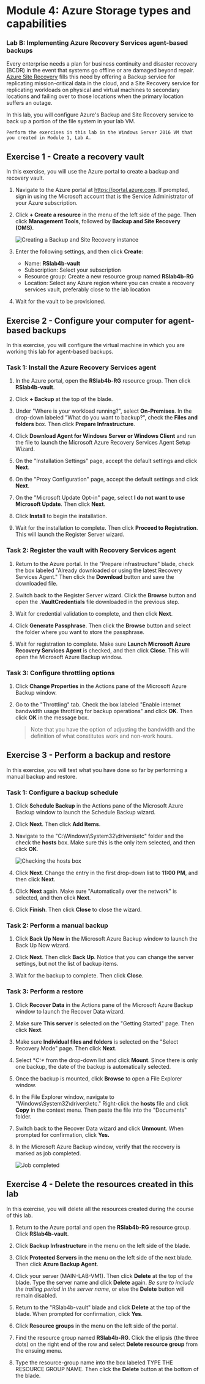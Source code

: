 # Module 4: Azure Storage types and capabilities

### Lab B: Implementing Azure Recovery Services agent-based backups

Every enterprise needs a plan for business continuity and disaster recovery (BCDR) in the event that systems go offline or are damaged beyond repair. [Azure Site Recovery](https://azure.microsoft.com/services/site-recovery/) fills this need by offering a Backup service for replicating mission-critical data in the cloud, and a Site Recovery service for replicating workloads on physical and virtual machines to secondary locations and failing over to those locations when the primary location suffers an outage.

In this lab, you will configure Azure's Backup and Site Recovery service to back up a portion of the file system in your lab VM.

```
Perform the exercises in this lab in the Windows Server 2016 VM that you created in Module 1, Lab A.
```

## Exercise 1 - Create a recovery vault

In this exercise, you will use the Azure portal to create a backup and recovery vault.

1. Navigate to the Azure portal at https://portal.azure.com. If prompted, sign in using the Microsoft account that is the Service Administrator of your Azure subscription.

1. Click **+ Create a resource** in the menu of the left side of the page. Then click **Management Tools**, followed by **Backup and Site Recovery (OMS)**.

	![Creating a Backup and Site Recovery instance](Images/create-site-recovery.png)

1. Enter the following settings, and then click **Create**:

	- Name: **RSlab4b-vault**
	- Subscription: Select your subscription
	- Resource group: Create a new resource group named **RSlab4b-RG**
	- Location: Select any Azure region where you can create a recovery services vault, preferably close to the lab location

1. Wait for the vault to be provisioned.

## Exercise 2 - Configure your computer for agent-based backups

In this exercise, you will configure the virtual machine in which you are working this lab for agent-based backups.

### Task 1: Install the Azure Recovery Services agent

1. In the Azure portal, open the **RSlab4b-RG** resource group. Then click **RSlab4b-vault**.

1. Click **+ Backup** at the top of the blade.

1. Under "Where is your workload running?", select **On-Premises**. In the drop-down labeled "What do you want to backup?", check the **Files and folders** box. Then click **Prepare Infrastructure**.

1. Click **Download Agent for Windows Server or Windows Client** and run the file to launch the Microsoft Azure Recovery Services Agent Setup Wizard.

1. On the "Installation Settings" page, accept the default settings and click **Next**.

1. On the "Proxy Configuration" page, accept the default settings and click **Next**.

1. On the "Microsoft Update Opt-in" page, select **I do not want to use Microsoft Update**. Then click **Next**.

1. Click **Install** to begin the installation.

1. Wait for the installation to complete. Then click **Proceed to Registration**. This will launch the Register Server wizard.

### Task 2: Register the vault with Recovery Services agent

1. Return to the Azure portal. In the "Prepare infrastructure" blade, check the box labeled "Already downloaded or using the latest Recovery Services Agent." Then click the **Download** button and save the downloaded file.

1. Switch back to the Register Server wizard. Click the **Browse** button and open the **.VaultCredentials** file downloaded in the previous step.

1. Wait for credential validation to complete, and then click **Next**.

1. Click **Generate Passphrase**. Then click the **Browse** button and select the folder where you want to store the passphrase.

1. Wait for registration to complete. Make sure **Launch Microsoft Azure Recovery Services Agent** is checked, and then click **Close**. This will open the Microsoft Azure Backup window.

### Task 3: Configure throttling options

1. Click **Change Properties** in the Actions pane of the Microsoft Azure Backup window.

1. Go to the "Throttling" tab. Check the box labeled "Enable internet bandwidth usage throttling for backup operations" and click **OK**. Then click **OK** in the message box.

	> Note that you have the option of adjusting the bandwidth and the definition of what constitutes work and non-work hours.

## Exercise 3 - Perform a backup and restore

In this exercise, you will test what you have done so far by performing a manual backup and restore.

### Task 1: Configure a backup schedule

1. Click **Schedule Backup** in the Actions pane of the Microsoft Azure Backup window to launch the Schedule Backup wizard.

1. Click **Next**. Then click **Add Items**.

1. Navigate to the "C:\Windows\System32\drivers\\etc" folder and the check the **hosts** box. Make sure this is the only item selected, and then click **OK**.

	![Checking the hosts box](Images/check-hosts.png)

1. Click **Next**. Change the entry in the first drop-down list to **11:00 PM**, and then click **Next**.

1. Click **Next** again. Make sure "Automatically over the network" is selected, and then click **Next**.

1. Click **Finish**. Then click **Close** to close the wizard.

### Task 2: Perform a manual backup

1. Click **Back Up Now** in the Microsoft Azure Backup window to launch the Back Up Now wizard.

1. Click **Next**. Then click **Back Up**. Notice that you can change the server settings, but not the list of backup items.

1. Wait for the backup to complete. Then click **Close**.

### Task 3: Perform a restore

1. Click **Recover Data** in the Actions pane of the Microsoft Azure Backup window to launch the Recover Data wizard.

1. Make sure **This server** is selected on the "Getting Started" page. Then click **Next**.

1. Make sure **Individual files and folders** is selected on the "Select Recovery Mode" page. Then click **Next**.

1. Select **C:\** from the drop-down list and click **Mount**. Since there is only one backup, the date of the backup is automatically selected.

1. Once the backup is mounted, click **Browse** to open a File Explorer window.

1. In the File Explorer window, navigate to "Windows\System32\drivers\etc." Right-click the **hosts** file and click **Copy** in the context menu. Then paste the file into the "Documents" folder.

1. Switch back to the Recover Data wizard and click **Unmount**. When prompted for confirmation, click **Yes.** 

1. In the Microsoft Azure Backup window, verify that the recovery is marked as job completed.

	![Job completed](Images/job-completed.png)

## Exercise 4 - Delete the resources created in this lab

In this exercise, you will delete all the resources created during the course of this lab.

1. Return to the Azure portal and open the **RSlab4b-RG** resource group. Click **RSlab4b-vault**.

1. Click **Backup Infrastructure** in the menu on the left side of the blade.

1. Click **Protected Servers** in the menu on the left side of the next blade. Then click **Azure Backup Agent**.

1. Click your server (MAIN-LAB-VM1). Then click **Delete** at the top of the blade. Type the server name and click **Delete** again. *Be sure to include the trailing period in the server name*, or else the **Delete** button will remain disabled.

1. Return to the "RSlab4b-vault" blade and click **Delete** at the top of the blade. When prompted for confirmation, click **Yes**.

1. Click **Resource groups** in the menu on the left side of the portal.

1. Find the resource group named **RSlab4b-RG**. Click the ellipsis (the three dots) on the right end of the row and select **Delete resource group** from the ensuing menu.

1. Type the resource-group name into the box labeled TYPE THE RESOURCE GROUP NAME. Then click the **Delete** button at the bottom of the blade.
